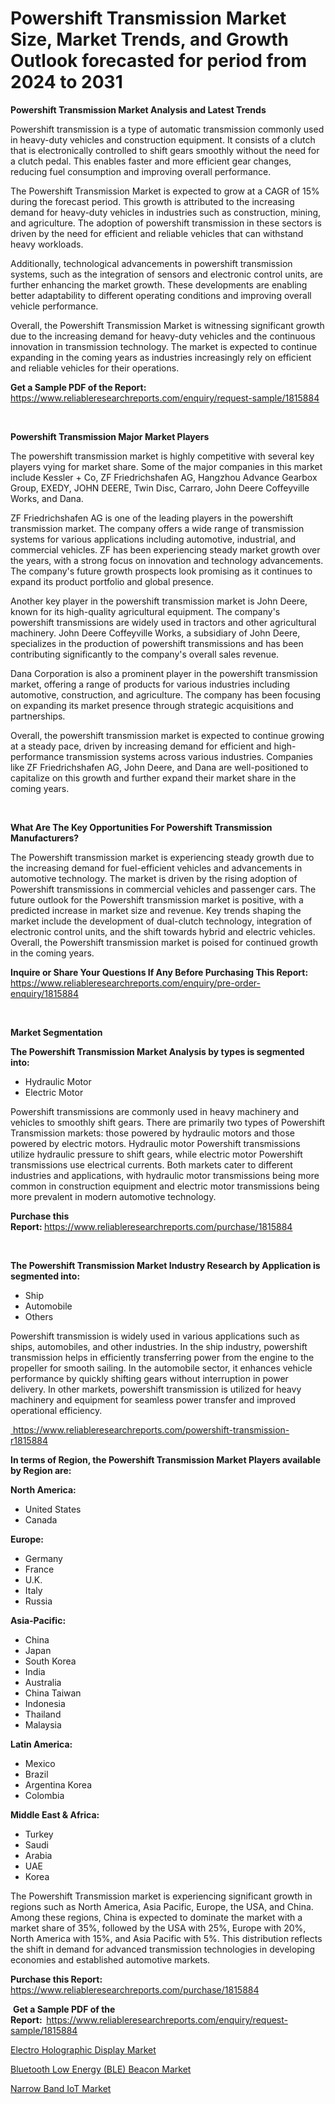 <p><h1>Powershift Transmission Market Size, Market Trends, and Growth Outlook forecasted for period from 2024 to 2031</h1></p><p><strong>Powershift Transmission Market Analysis and Latest Trends</strong></p>
<p><p>Powershift transmission is a type of automatic transmission commonly used in heavy-duty vehicles and construction equipment. It consists of a clutch that is electronically controlled to shift gears smoothly without the need for a clutch pedal. This enables faster and more efficient gear changes, reducing fuel consumption and improving overall performance.</p><p>The Powershift Transmission Market is expected to grow at a CAGR of 15% during the forecast period. This growth is attributed to the increasing demand for heavy-duty vehicles in industries such as construction, mining, and agriculture. The adoption of powershift transmission in these sectors is driven by the need for efficient and reliable vehicles that can withstand heavy workloads.</p><p>Additionally, technological advancements in powershift transmission systems, such as the integration of sensors and electronic control units, are further enhancing the market growth. These developments are enabling better adaptability to different operating conditions and improving overall vehicle performance.</p><p>Overall, the Powershift Transmission Market is witnessing significant growth due to the increasing demand for heavy-duty vehicles and the continuous innovation in transmission technology. The market is expected to continue expanding in the coming years as industries increasingly rely on efficient and reliable vehicles for their operations.</p></p>
<p><strong>Get a Sample PDF of the Report:&nbsp;</strong> <a href="https://www.reliableresearchreports.com/enquiry/request-sample/1815884">https://www.reliableresearchreports.com/enquiry/request-sample/1815884</a></p>
<p>&nbsp;</p>
<p><strong>Powershift Transmission Major Market Players</strong></p>
<p><p>The powershift transmission market is highly competitive with several key players vying for market share. Some of the major companies in this market include Kessler + Co, ZF Friedrichshafen AG, Hangzhou Advance Gearbox Group, EXEDY, JOHN DEERE, Twin Disc, Carraro, John Deere Coffeyville Works, and Dana.</p><p>ZF Friedrichshafen AG is one of the leading players in the powershift transmission market. The company offers a wide range of transmission systems for various applications including automotive, industrial, and commercial vehicles. ZF has been experiencing steady market growth over the years, with a strong focus on innovation and technology advancements. The company's future growth prospects look promising as it continues to expand its product portfolio and global presence.</p><p>Another key player in the powershift transmission market is John Deere, known for its high-quality agricultural equipment. The company's powershift transmissions are widely used in tractors and other agricultural machinery. John Deere Coffeyville Works, a subsidiary of John Deere, specializes in the production of powershift transmissions and has been contributing significantly to the company's overall sales revenue.</p><p>Dana Corporation is also a prominent player in the powershift transmission market, offering a range of products for various industries including automotive, construction, and agriculture. The company has been focusing on expanding its market presence through strategic acquisitions and partnerships.</p><p>Overall, the powershift transmission market is expected to continue growing at a steady pace, driven by increasing demand for efficient and high-performance transmission systems across various industries. Companies like ZF Friedrichshafen AG, John Deere, and Dana are well-positioned to capitalize on this growth and further expand their market share in the coming years.</p></p>
<p>&nbsp;</p>
<p><strong>What Are The Key Opportunities For Powershift Transmission Manufacturers?</strong></p>
<p><p>The Powershift transmission market is experiencing steady growth due to the increasing demand for fuel-efficient vehicles and advancements in automotive technology. The market is driven by the rising adoption of Powershift transmissions in commercial vehicles and passenger cars. The future outlook for the Powershift transmission market is positive, with a predicted increase in market size and revenue. Key trends shaping the market include the development of dual-clutch technology, integration of electronic control units, and the shift towards hybrid and electric vehicles. Overall, the Powershift transmission market is poised for continued growth in the coming years.</p></p>
<p><strong>Inquire or Share Your Questions If Any Before Purchasing This Report:</strong> <a href="https://www.reliableresearchreports.com/enquiry/pre-order-enquiry/1815884">https://www.reliableresearchreports.com/enquiry/pre-order-enquiry/1815884</a></p>
<p>&nbsp;</p>
<p><strong>Market Segmentation</strong></p>
<p><strong>The Powershift Transmission Market Analysis by types is segmented into:</strong></p>
<p><ul><li>Hydraulic Motor</li><li>Electric Motor</li></ul></p>
<p><p>Powershift transmissions are commonly used in heavy machinery and vehicles to smoothly shift gears. There are primarily two types of Powershift Transmission markets: those powered by hydraulic motors and those powered by electric motors. Hydraulic motor Powershift transmissions utilize hydraulic pressure to shift gears, while electric motor Powershift transmissions use electrical currents. Both markets cater to different industries and applications, with hydraulic motor transmissions being more common in construction equipment and electric motor transmissions being more prevalent in modern automotive technology.</p></p>
<p><strong>Purchase this Report:&nbsp;</strong><a href="https://www.reliableresearchreports.com/purchase/1815884">https://www.reliableresearchreports.com/purchase/1815884</a></p>
<p>&nbsp;</p>
<p><strong>The Powershift Transmission Market Industry Research by Application is segmented into:</strong></p>
<p><ul><li>Ship</li><li>Automobile</li><li>Others</li></ul></p>
<p><p>Powershift transmission is widely used in various applications such as ships, automobiles, and other industries. In the ship industry, powershift transmission helps in efficiently transferring power from the engine to the propeller for smooth sailing. In the automobile sector, it enhances vehicle performance by quickly shifting gears without interruption in power delivery. In other markets, powershift transmission is utilized for heavy machinery and equipment for seamless power transfer and improved operational efficiency.</p></p>
<p><a href="https://www.reliableresearchreports.com/powershift-transmission-r1815884">&nbsp;https://www.reliableresearchreports.com/powershift-transmission-r1815884</a></p>
<p><strong>In terms of Region, the Powershift Transmission Market Players available by Region are:</strong></p>
<p>
    <p> <strong> North America: </strong>
        <ul>
            <li>United States</li>
            <li>Canada</li>
        </ul>
        </p> 
    <p> <strong> Europe: </strong>
        <ul>
            <li>Germany</li>
            <li>France</li>
            <li>U.K.</li>
            <li>Italy</li>
            <li>Russia</li>
        </ul>
        </p> 
    <p> <strong> Asia-Pacific: </strong>
        <ul>
            <li>China</li>
            <li>Japan</li>
            <li>South Korea</li>
            <li>India</li>
            <li>Australia</li>
            <li>China Taiwan</li>
            <li>Indonesia</li>
            <li>Thailand</li>
            <li>Malaysia</li>
        </ul>
        </p> 
    <p> <strong> Latin America: </strong>
        <ul>
            <li>Mexico</li>
            <li>Brazil</li>
            <li>Argentina Korea</li>
            <li>Colombia</li>
        </ul>
        </p> 
    <p> <strong> Middle East & Africa: </strong>
        <ul>
            <li>Turkey</li>
            <li>Saudi</li>
            <li>Arabia</li>
            <li>UAE</li>
            <li>Korea</li>
        </ul>
    </p>
    </p>
<p><p>The Powershift Transmission market is experiencing significant growth in regions such as North America, Asia Pacific, Europe, the USA, and China. Among these regions, China is expected to dominate the market with a market share of 35%, followed by the USA with 25%, Europe with 20%, North America with 15%, and Asia Pacific with 5%. This distribution reflects the shift in demand for advanced transmission technologies in developing economies and established automotive markets.</p></p>
<p><strong>Purchase this Report: </strong><a href="https://www.reliableresearchreports.com/purchase/1815884">https://www.reliableresearchreports.com/purchase/1815884</a></p>
<p>&nbsp;<strong>Get a Sample PDF of the Report:&nbsp;&nbsp;</strong><a href="https://www.reliableresearchreports.com/enquiry/request-sample/1815884">https://www.reliableresearchreports.com/enquiry/request-sample/1815884</a></p>
<p><strong></strong></p>
<p><p><a href="https://github.com/oggzzdkk92/Market-Research-Report-List-1/blob/main/electro-holographic-display-market.md">Electro Holographic Display Market</a></p><p><a href="https://github.com/JuanStephebgXXfbf/Market-Research-Report-List-1/blob/main/bluetooth-low-energy-ble-beacon-market.md">Bluetooth Low Energy (BLE) Beacon Market</a></p><p><a href="https://view.publitas.com/reportprime-1/insights-into-the-narrow-band-iot-industry-market-financial-status-market-size-and-revenue-analysis-up-to-2031/">Narrow Band IoT Market</a></p></p>